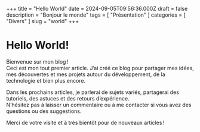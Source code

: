 +++
title = "Hello World"
date = 2024-09-05T09:56:36.000Z
draft = false
description = "Bonjour le monde"
tags = [ "Présentation" ]
categories = [ "Divers" ]
slug = "world"
+++
# Hello World!

Bienvenue sur mon blog !  
Ceci est mon tout premier article. J’ai créé ce blog pour partager mes idées, mes découvertes et mes projets autour du développement, de la technologie et bien plus encore.

Dans les prochains articles, je parlerai de sujets variés, partagerai des tutoriels, des astuces et des retours d’expérience.  
N’hésitez pas à laisser un commentaire ou à me contacter si vous avez des questions ou des suggestions.

Merci de votre visite et à très bientôt pour de nouveaux articles !

